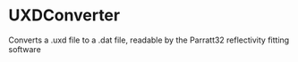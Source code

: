 # UXDConverter
Converts a .uxd file to a .dat file, readable by the Parratt32 reflectivity fitting software
